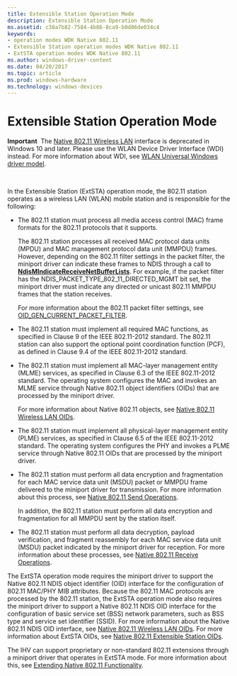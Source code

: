 ```yaml
---
title: Extensible Station Operation Mode
description: Extensible Station Operation Mode
ms.assetid: c38a7b82-7584-4b86-8ca9-b0d86de034c4
keywords:
- operation modes WDK Native 802.11
- Extensible Station operation modes WDK Native 802.11
- ExtSTA operation modes WDK Native 802.11
ms.author: windows-driver-content
ms.date: 04/20/2017
ms.topic: article
ms.prod: windows-hardware
ms.technology: windows-devices
---
```


# Extensible Station Operation Mode


**Important**  The [Native 802.11 Wireless LAN](native-802-11-wireless-lan4.md) interface is deprecated in Windows 10 and later. Please use the WLAN Device Driver Interface (WDI) instead. For more information about WDI, see [WLAN Universal Windows driver model](wifi-universal-driver-model.md).

 

In the Extensible Station (ExtSTA) operation mode, the 802.11 station operates as a wireless LAN (WLAN) mobile station and is responsible for the following:

-   The 802.11 station must process all media access control (MAC) frame formats for the 802.11 protocols that it supports.

    The 802.11 station processes all received MAC protocol data units (MPDU) and MAC management protocol data unit (MMPDU) frames. However, depending on the 802.11 filter settings in the packet filter, the miniport driver can indicate these frames to NDIS through a call to [**NdisMIndicateReceiveNetBufferLists**](https://msdn.microsoft.com/library/windows/hardware/ff563598). For example, if the packet filter has the NDIS\_PACKET\_TYPE\_802\_11\_DIRECTED\_MGMT bit set, the miniport driver must indicate any directed or unicast 802.11 MMPDU frames that the station receives.

    For more information about the 802.11 packet filter settings, see [OID\_GEN\_CURRENT\_PACKET\_FILTER](https://msdn.microsoft.com/library/windows/hardware/ff569575).

-   The 802.11 station must implement all required MAC functions, as specified in Clause 9 of the IEEE 802.11-2012 standard. The 802.11 station can also support the optional point coordination function (PCF), as defined in Clause 9.4 of the IEEE 802.11-2012 standard.

-   The 802.11 station must implement all MAC-layer management entity (MLME) services, as specified in Clause 6.3 of the IEEE 802.11-2012 standard. The operating system configures the MAC and invokes an MLME service through Native 802.11 object identifiers (OIDs) that are processed by the miniport driver.

    For more information about Native 802.11 objects, see [Native 802.11 Wireless LAN OIDs](https://msdn.microsoft.com/library/windows/hardware/ff560691).

-   The 802.11 station must implement all physical-layer management entity (PLME) services, as specified in Clause 6.5 of the IEEE 802.11-2012 standard. The operating system configures the PHY and invokes a PLME service through Native 802.11 OIDs that are processed by the miniport driver.

-   The 802.11 station must perform all data encryption and fragmentation for each MAC service data unit (MSDU) packet or MMPDU frame delivered to the miniport driver for transmission. For more information about this process, see [Native 802.11 Send Operations](native-802-11-send-operations.md).

    In addition, the 802.11 station must perform all data encryption and fragmentation for all MMPDU sent by the station itself.

-   The 802.11 station must perform all data decryption, payload verification, and fragment reassembly for each MAC service data unit (MSDU) packet indicated by the miniport driver for reception. For more information about these processes, see [Native 802.11 Receive Operations](native-802-11-receive-operations.md).

The ExtSTA operation mode requires the miniport driver to support the Native 802.11 NDIS object identifier (OID) interface for the configuration of 802.11 MAC/PHY MIB attributes. Because the 802.11 MAC protocols are processed by the 802.11 station, the ExtSTA operation mode also requires the miniport driver to support a Native 802.11 NDIS OID interface for the configuration of basic service set (BSS) network parameters, such as BSS type and service set identifier (SSID). For more information about the Native 802.11 NDIS OID interface, see [Native 802.11 Wireless LAN OIDs](https://msdn.microsoft.com/library/windows/hardware/ff560691). For more information about ExtSTA OIDs, see [Native 802.11 Extensible Station OIDs](https://msdn.microsoft.com/library/windows/hardware/ff560602).

The IHV can support proprietary or non-standard 802.11 extensions through a miniport driver that operates in ExtSTA mode. For more information about this, see [Extending Native 802.11 Functionality](extending-native-802-11-functionality.md).

 

 





